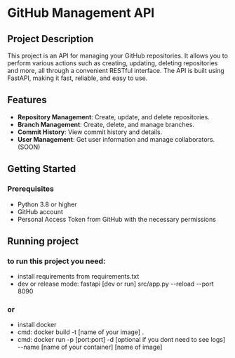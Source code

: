 # GitHub Management API

## Project Description

This project is an API for managing your GitHub repositories. It allows you to perform various actions such as creating, updating, deleting repositories and more, all through a convenient RESTful interface. The API is built using FastAPI, making it fast, reliable, and easy to use. 

## Features
- **Repository Management**: Create, update, and delete repositories.
- **Branch Management**: Create, delete, and manage branches. 
- **Commit History**: View commit history and details.
- **User Management**: Get user information and manage collaborators. (SOON)

## Getting Started

### Prerequisites
- Python 3.8 or higher
- GitHub account
- Personal Access Token from GitHub with the necessary permissions

## Running project

### to run this project you need:
 - install requirements from requirements.txt
 - dev or release mode: fastapi [dev or run] src/app.py --reload --port 8090
### or
- install docker
- cmd: docker build -t [name of your image] .
- cmd: docker run -p [port:port] -d [optional if you dont need to see logs] --name [name of your container] [name of image]
